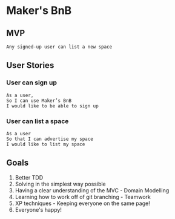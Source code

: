 # Maker's BnB

## MVP

```
Any signed-up user can list a new space
```

## User Stories

### User can sign up

```
As a user,
So I can use Maker’s BnB
I would like to be able to sign up
```

### User can list a space

```
As a user
So that I can advertise my space
I would like to list my space
```

## Goals

1. Better TDD 
2. Solving in the simplest way possible
3. Having a clear understanding of the MVC - Domain Modelling
4. Learning how to work off of git branching - Teamwork
5. XP techniques - Keeping everyone on the same page!
6. Everyone's happy!

